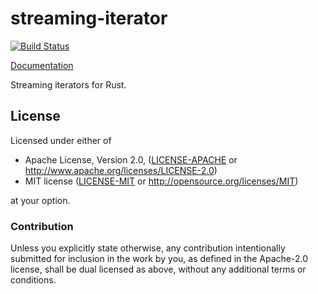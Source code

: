 # streaming-iterator

[![Build Status](https://travis-ci.org/sfackler/streaming-iterator.svg?branch=master)](https://travis-ci.org/sfackler/streaming-iterator)

[Documentation](https://docs.rs/streaming_iterator/0.1.0/streaming_iterator)

Streaming iterators for Rust.

## License

Licensed under either of

 * Apache License, Version 2.0, ([LICENSE-APACHE](LICENSE-APACHE) or http://www.apache.org/licenses/LICENSE-2.0)
 * MIT license ([LICENSE-MIT](LICENSE-MIT) or http://opensource.org/licenses/MIT)

at your option.

### Contribution

Unless you explicitly state otherwise, any contribution intentionally
submitted for inclusion in the work by you, as defined in the Apache-2.0
license, shall be dual licensed as above, without any additional terms or
conditions.
